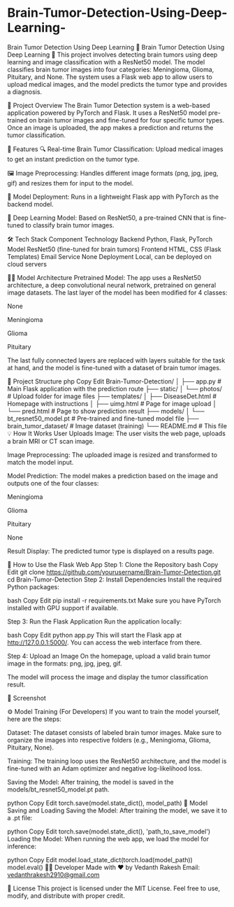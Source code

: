 # Brain-Tumor-Detection-Using-Deep-Learning-
Brain Tumor Detection Using Deep Learning 
🧠 Brain Tumor Detection Using Deep Learning 🤖
This project involves detecting brain tumors using deep learning and image classification with a ResNet50 model. The model classifies brain tumor images into four categories: Meningioma, Glioma, Pituitary, and None. The system uses a Flask web app to allow users to upload medical images, and the model predicts the tumor type and provides a diagnosis.

🌟 Project Overview
The Brain Tumor Detection system is a web-based application powered by PyTorch and Flask. It uses a ResNet50 model pre-trained on brain tumor images and fine-tuned for four specific tumor types. Once an image is uploaded, the app makes a prediction and returns the tumor classification.

🚀 Features
🔍 Real-time Brain Tumor Classification: Upload medical images to get an instant prediction on the tumor type.

🖼 Image Preprocessing: Handles different image formats (png, jpg, jpeg, gif) and resizes them for input to the model.

📧 Model Deployment: Runs in a lightweight Flask app with PyTorch as the backend model.

🧠 Deep Learning Model: Based on ResNet50, a pre-trained CNN that is fine-tuned to classify brain tumor images.

🛠️ Tech Stack
Component	Technology
Backend	Python, Flask, PyTorch
Model	ResNet50 (fine-tuned for brain tumors)
Frontend	HTML, CSS (Flask Templates)
Email Service	None
Deployment	Local, can be deployed on cloud servers

🧑‍💻 Model Architecture
Pretrained Model: The app uses a ResNet50 architecture, a deep convolutional neural network, pretrained on general image datasets. The last layer of the model has been modified for 4 classes:

None

Meningioma

Glioma

Pituitary

The last fully connected layers are replaced with layers suitable for the task at hand, and the model is fine-tuned with a dataset of brain tumor images.

📁 Project Structure
php
Copy
Edit
Brain-Tumor-Detection/
│
├── app.py                       # Main Flask application with the prediction route
├── static/
│   └── photos/                  # Upload folder for image files
├── templates/
│   ├── DiseaseDet.html          # Homepage with instructions
│   ├── uimg.html                # Page for image upload
│   └── pred.html                # Page to show prediction result
├── models/
│   └── bt_resnet50_model.pt     # Pre-trained and fine-tuned model file
├── brain_tumor_dataset/         # Image dataset (training)
└── README.md                    # This file
💡 How It Works
User Uploads Image: The user visits the web page, uploads a brain MRI or CT scan image.

Image Preprocessing: The uploaded image is resized and transformed to match the model input.

Model Prediction: The model makes a prediction based on the image and outputs one of the four classes:

Meningioma

Glioma

Pituitary

None

Result Display: The predicted tumor type is displayed on a results page.

📧 How to Use the Flask Web App
Step 1: Clone the Repository
bash
Copy
Edit
git clone https://github.com/yourusername/Brain-Tumor-Detection.git
cd Brain-Tumor-Detection
Step 2: Install Dependencies
Install the required Python packages:

bash
Copy
Edit
pip install -r requirements.txt
Make sure you have PyTorch installed with GPU support if available.

Step 3: Run the Flask Application
Run the application locally:

bash
Copy
Edit
python app.py
This will start the Flask app at http://127.0.0.1:5000/. You can access the web interface from there.

Step 4: Upload an Image
On the homepage, upload a valid brain tumor image in the formats: png, jpg, jpeg, gif.

The model will process the image and display the tumor classification result.

📸 Screenshot

⚙️ Model Training (For Developers)
If you want to train the model yourself, here are the steps:

Dataset: The dataset consists of labeled brain tumor images. Make sure to organize the images into respective folders (e.g., Meningioma, Glioma, Pituitary, None).

Training: The training loop uses the ResNet50 architecture, and the model is fine-tuned with an Adam optimizer and negative log-likelihood loss.

Saving the Model: After training, the model is saved in the models/bt_resnet50_model.pt path.

python
Copy
Edit
torch.save(model.state_dict(), model_path)
💾 Model Saving and Loading
Saving the Model:
After training the model, we save it to a .pt file:

python
Copy
Edit
torch.save(model.state_dict(), 'path_to_save_model')
Loading the Model:
When running the web app, we load the model for inference:

python
Copy
Edit
model.load_state_dict(torch.load(model_path))
model.eval()
👨‍💻 Developer
Made with ❤️ by Vedanth Rakesh
Email: vedanthrakesh2910@gmail.com

📃 License
This project is licensed under the MIT License. Feel free to use, modify, and distribute with proper credit.
